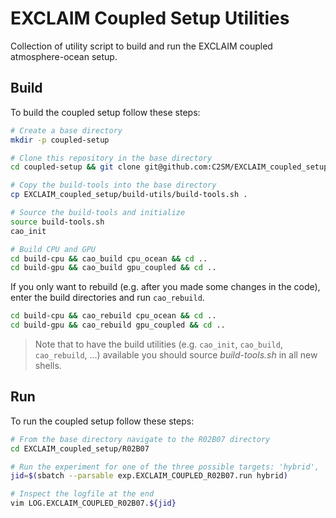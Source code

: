 # EXCLAIM Coupled Setup Utilities

Collection of utility script to build and run the EXCLAIM coupled atmosphere-ocean setup.

## Build

To build the coupled setup follow these steps:

```bash
# Create a base directory
mkdir -p coupled-setup

# Clone this repository in the base directory
cd coupled-setup && git clone git@github.com:C2SM/EXCLAIM_coupled_setup.git

# Copy the build-tools into the base directory
cp EXCLAIM_coupled_setup/build-utils/build-tools.sh .

# Source the build-tools and initialize
source build-tools.sh
cao_init

# Build CPU and GPU
cd build-cpu && cao_build cpu_ocean && cd ..
cd build-gpu && cao_build gpu_coupled && cd ..
```

If you only want to rebuild (e.g. after you made some changes in the code), enter the build directories and run
`cao_rebuild`.

```bash
cd build-cpu && cao_rebuild cpu_ocean && cd ..
cd build-gpu && cao_rebuild gpu_coupled && cd ..
```

> Note that to have the build utilities (e.g. `cao_init`, `cao_build`, `cao_rebuild`, ...) available you should source
*build-tools.sh* in all new shells.

## Run

To run the coupled setup follow these steps:

```bash
# From the base directory navigate to the R02B07 directory
cd EXCLAIM_coupled_setup/R02B07

# Run the experiment for one of the three possible targets: 'hybrid', 'cpu', 'cpu-cpu'
jid=$(sbatch --parsable exp.EXCLAIM_COUPLED_R02B07.run hybrid)

# Inspect the logfile at the end
vim LOG.EXCLAIM_COUPLED_R02B07.${jid}
```